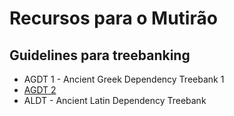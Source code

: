 # Recursos para o Mutirão
## Guidelines para treebanking 
*  AGDT 1 - Ancient Greek Dependency Treebank 1
*  [AGDT 2](https://github.com/PerseusDL/treebank_data/blob/master/AGDT2/guidelines/Greek_guidelines.md)
*  ALDT - Ancient Latin Dependency Treebank 
